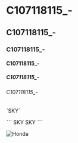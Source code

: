 # C107118115_-
## C107118115_-
### C107118115_-
#### C107118115_-
##### C107118115_-
###### C107118115_-


ˋSKYˋ

ˋˋˋ
SKY
SKY
ˋˋˋ

![Honda](TypeR.jpg"Honda")
